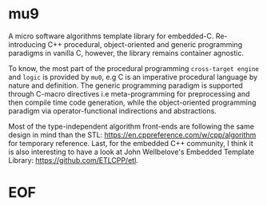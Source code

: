 # mu9

A micro software algorithms template library for embedded-C. Re-introducing
C++ procedural, object-oriented and generic programming paradigms in vanilla C,
however, the library remains container agnostic.

To know, the most part of the procedural programming `cross-target engine` and
`logic` is provided by `mu0`, e.g C is an imperative procedural language by
nature and definition. The generic programming paradigm is supported through
C-macro directives i.e meta-programming for preprocessing and then compile time
code generation, while the object-oriented programming paradigm via operator-functional
indirections and abstractions.

Most of the type-independent algorithm front-ends are following the same design
in mind than the STL: https://en.cppreference.com/w/cpp/algorithm for temporary
reference. Last, for the embedded C++ community, I think it is also interesting to have
a look at John Wellbelove's Embedded Template Library: https://github.com/ETLCPP/etl.

# EOF